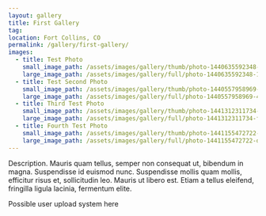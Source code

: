 ```yaml
---
layout: gallery
title: First Gallery
tag: 
location: Fort Collins, CO
permalink: /gallery/first-gallery/
images:
  - title: Test Photo
    small_image_path: /assets/images/gallery/thumb/photo-1440635592348-167b1b30296f_sm.jpg
    large_image_path: /assets/images/gallery/full/photo-1440635592348-167b1b30296f.jpg
  - title: Test Second Photo
    small_image_path: /assets/images/gallery/thumb/photo-1440557958969-404dc361d86f_sm.jpg
    large_image_path: /assets/images/gallery/full/photo-1440557958969-404dc361d86f.jpg
  - title: Third Test Photo
    small_image_path: /assets/images/gallery/thumb/photo-1441312311734-f44cc0bda31d_sm.jpg
    large_image_path: /assets/images/gallery/full/photo-1441312311734-f44cc0bda31d.jpg
  - title: Fourth Test Photo
    small_image_path: /assets/images/gallery/thumb/photo-1441155472722-d17942a2b76a_sm.jpg
    large_image_path: /assets/images/gallery/full/photo-1441155472722-d17942a2b76a.jpg
---
```


Description. Mauris quam tellus, semper non consequat ut, bibendum in magna. Suspendisse id euismod nunc. Suspendisse mollis quam mollis, efficitur risus et, sollicitudin leo. Mauris ut libero est. Etiam a tellus eleifend, fringilla ligula lacinia, fermentum elite.

Possible user upload system here